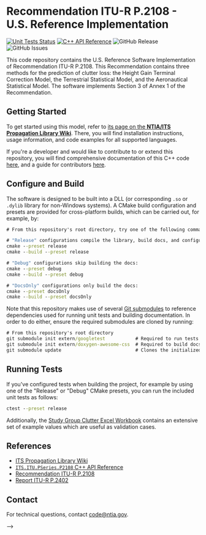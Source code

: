 # Recommendation ITU-R P.2108 - U.S. Reference Implementation #

<!-- TODO on v1.0 release created: add updated DOI badge -->
[![Unit Tests Status][gh-actions-test-badge]][gh-actions-test-link]
[![C++ API Reference][gh-actions-docs-badge]][gh-actions-docs-link]
![GitHub Release][gh-releases-badge]
![GitHub Issues][gh-issues-badge]
<!-- [![DOI][doi-badge]][doi-link] -->

[gh-actions-test-link]: https://github.com/NTIA/p2108/actions/workflows/ctest.yml
[gh-actions-test-badge]: https://github.com/NTIA/p2108/actions/workflows/ctest.yml/badge.svg?branch=main
[gh-actions-docs-link]: https://github.com/NTIA/p2108/actions/workflows/doxygen.yml
[gh-actions-docs-badge]: https://github.com/NTIA/p2108/actions/workflows/doxygen.yml/badge.svg?branch=main
[gh-releases-badge]: https://img.shields.io/github/v/release/NTIA/P2108
[gh-issues-badge]: https://img.shields.io/github/issues/NTIA/P2108
<!-- [doi-badge]: https://zenodo.org/badge/DOI/10.5281/zenodo.7114033.svg -->
<!-- [doi-link]: https://doi.org/10.5281/zenodo.7114033 -->

This code repository contains the U.S. Reference Software Implementation of
Recommendation ITU-R P.2108. This Recommendation contains three methods for the
prediction of clutter loss: the Height Gain Terminal Correction Model, the
Terrestrial Statistical Model, and the Aeronautical Statistical Model. The software
implements Section 3 of Annex 1 of the Recommendation.

## Getting Started ##

To get started using this model, refer to
[its page on the **NTIA/ITS Propagation Library Wiki**](https://ntia.github.io/propagation-library-wiki/models/P2108/).
There, you will find installation instructions, usage information, and code
examples for all supported languages.

If you're a developer and would like to contribute to or extend this repository,
you will find comprehensive documentation of this C++ code
[here](https://ntia.github.io/P2108), and a guide for contributors
[here](CONTRIBUTING.md).

## Configure and Build ##

The software is designed to be built into a DLL (or corresponding `.so` or `.dylib`
library for non-Windows systems). A CMake build configuration and presets are
provided for cross-platform builds, which can be carried out, for example, by:

```cmd
# From this repository's root directory, try one of the following command pairs:

# "Release" configurations compile the library, build docs, and configure tests:
cmake --preset release
cmake --build --preset release

# "Debug" configurations skip building the docs:
cmake --preset debug
cmake --build --preset debug

# "DocsOnly" configurations only build the docs:
cmake --preset docsOnly
cmake --build --preset docsOnly
```

Note that this repository makes use of several
[Git submodules](https://git-scm.com/book/en/v2/Git-Tools-Submodules)
to reference dependencies used for running unit tests and building documentation.
In order to do either, ensure the required submodules are cloned by running:

```cmd
# From this repository's root directory
git submodule init extern/googletest           # Required to run tests
git submodule init extern/doxygen-awesome-css  # Required to build docs
git submodule update                           # Clones the initialized submodules
```

## Running Tests ##

If you've configured tests when building the project, for example by using one of
the "Release" or "Debug" CMake presets, you can run the included unit tests as follows:

```cmd
ctest --preset release
```

Additionally, the [Study Group Clutter Excel Workbook](https://www.itu.int/en/ITU-R/study-groups/rsg3/ionotropospheric/Clutter%20and%20BEL%20workbook_V2.xlsx)
contains an extensive set of example values which are useful as validation cases.

## References ##

* [ITS Propagation Library Wiki](https://ntia.github.io/propagation-library-wiki)
* [`ITS.ITU.PSeries.P2108` C++ API Reference](https://ntia.github.io/P2108)
* [Recommendation ITU-R P.2108](https://www.itu.int/rec/R-REC-P.2108/en)
* [Report ITU-R P.2402](https://www.itu.int/pub/R-REP-P.2402)

## Contact ##

For technical questions, contact <code@ntia.gov>.

-->
